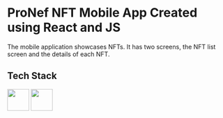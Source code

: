 
# ProNef NFT Mobile App Created using React and JS

The mobile application showcases NFTs. It has two screens, the NFT list screen and the details of each NFT.



## Tech Stack

<p>
  <img height="50" src="https://cdn.jsdelivr.net/gh/devicons/devicon/icons/react/react-original.svg" />
  <img height="50" src="https://cdn.jsdelivr.net/gh/devicons/devicon/icons/javascript/javascript-plain.svg" />
</p>        






